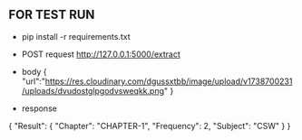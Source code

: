## FOR TEST RUN

- pip install -r requirements.txt

- POST request
  http://127.0.0.1:5000/extract

- body
  {
  "url":"https://res.cloudinary.com/dgussxtbb/image/upload/v1738700231/uploads/dvudostglpgodvsweqkk.png"
  }

- response

{
"Result": {
"Chapter": "CHAPTER-1",
"Frequency": 2,
"Subject": "CSW"
}
}
